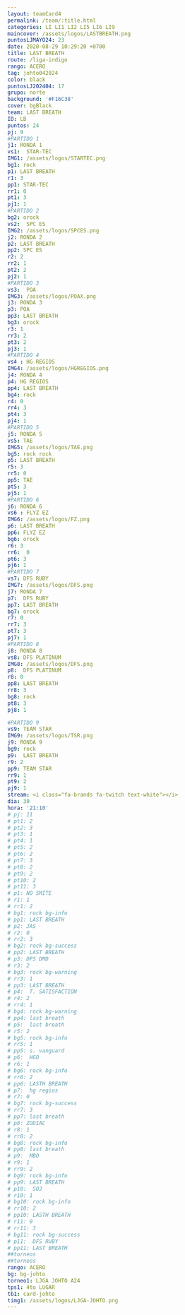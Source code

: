 ```yaml
---
layout: teamCard4
permalink: /team/:title.html
categories: LI LI1 LI2 LI5 LI6 LI9 
maincover: /assets/logos/LASTBREATH.png
puntosLJMAYO24: 23
date: 2020-08-29 10:29:20 +0700
title: LAST BREATH
route: /liga-indigo
rango: ACERO
tag: johto042024
color: black
puntosLJ202404: 17
grupo: norte
background: '#F16C38'
cover: bgBlack
team: LAST BREATH
ID: LB
puntos: 24
pj: 9
#PARTIDO 1
j1: RONDA 1
vs1:  STAR-TEC
IMG1: /assets/logos/STARTEC.png
bg1: rock
p1: LAST BREATH
r1: 3
pp1: STAR-TEC
rr1: 0
pt1: 3
pj1: 1
#PARTIDO 2
bg2: orock
vs2:  SPC ES
IMG2: /assets/logos/SPCES.png
j2: RONDA 2
p2: LAST BREATH
pp2: SPC ES
r2: 2
rr2: 1
pt2: 2
pj2: 1
#PARTIDO 3
vs3:  POA
IMG3: /assets/logos/POAX.png
j3: RONDA 3
p3: POA
pp3: LAST BREATH
bg3: orock
r3: 1
rr3: 2
pt3: 2
pj3: 1
#PARTIDO 4
vs4 : HG REGIOS
IMG4: /assets/logos/HGREGIOS.png
j4: RONDA 4
p4: HG REGIOS
pp4: LAST BREATH
bg4: rock
r4: 0
rr4: 3
pt4: 3
pj4: 1
#PARTIDO 5
j5: RONDA 5
vs5: TAE
IMG5: /assets/logos/TAE.png
bg5: rock rock
p5: LAST BREATH
r5: 3
rr5: 0
pp5: TAE
pt5: 3
pj5: 1
#PARTIDO 6
j6: RONDA 6
vs6 : FLYZ EZ
IMG6: /assets/logos/FZ.png
p6: LAST BREATH
pp6: FLYZ EZ
bg6: orock
r6: 3
rr6:  0
pt6: 3
pj6: 1
#PARTIDO 7
vs7: DFS RUBY
IMG7: /assets/logos/DFS.png
j7: RONDA 7
p7:  DFS RUBY
pp7: LAST BREATH
bg7: orock
r7: 0
rr7: 3
pt7: 3
pj7: 1
#PARTIDO 8
j8: RONDA 8
vs8: DFS PLATINUM
IMG8: /assets/logos/DFS.png
p8:  DFS PLATINUM
r8: 0
pp8: LAST BREATH
rr8: 3
bg8: rock
pt8: 3
pj8: 1

#PARTIDO 9
vs9: TEAM STAR
IMG9: /assets/logos/TSR.png
j9: RONDA 9
bg9: rock
p9:  LAST BREATH
r9: 2
pp9: TEAM STAR
rr9: 1
pt9: 2
pj9: 1
stream: <i class="fa-brands fa-twitch text-white"></i>
dia: 30
hora: '21:10'
# pj: 11
# pt1: 2
# pt2: 3
# pt3: 1
# pt4: 1
# pt5: 2
# pt6: 2
# pt7: 3
# pt8: 2
# pt9: 2
# pt10: 2
# pt11: 3
# p1: NO SMITE
# r1: 1
# rr1: 2
# bg1: rock bg-info
# pp1: LAST BREATH
# p2: JAS
# r2: 0
# rr2: 3
# bg2: rock bg-success
# pp2: LAST BREATH
# p3: DFS DMD
# r3: 2
# bg3: rock bg-warning
# rr3: 1
# pp3: LAST BREATH
# p4:  T. SATISFACTION
# r4: 2
# rr4: 1
# bg4: rock bg-warning
# pp4: last breath
# p5:  last breath
# r5: 2
# bg5: rock bg-info
# rr5: 1
# pp5: s. vanguard
# p6:  HGO
# r6: 1
# bg6: rock bg-info
# rr6: 2
# pp6: LASTH BREATH
# p7:  hg regios
# r7: 0
# bg7: rock bg-success
# rr7: 3
# pp7: last breath
# p8: ZODIAC
# r8: 1
# rr8: 2
# bg8: rock bg-info
# pp8: last breath
# p9:  MBO
# r9: 1
# rr9: 2
# bg9: rock bg-info
# pp9: LAST BREATH
# p10:  SOJ
# r10: 1
# bg10: rock bg-info
# rr10: 2
# pp10: LASTH BREATH
# r11: 0
# rr11: 3
# bg11: rock bg-success
# p11:  DFS RUBY
# pp11: LAST BREATH
##torneos
##torneos
rango: ACERO
bg: bg-johto 
torneo1: LJGA JOHTO A24
tps1: 4to LUGAR
tb1: card-johto
timg1: /assets/logos/LJGA-JOHTO.png
---
```



